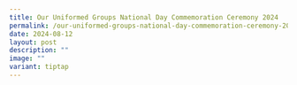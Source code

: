 ```yaml
---
title: Our Uniformed Groups National Day Commemoration Ceremony 2024
permalink: /our-uniformed-groups-national-day-commemoration-ceremony-2024/
date: 2024-08-12
layout: post
description: ""
image: ""
variant: tiptap
---
```

